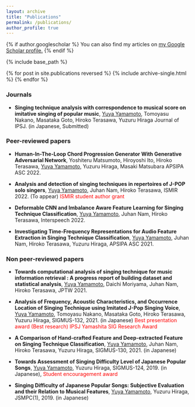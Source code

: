 ```yaml
---
layout: archive
title: "Publications"
permalink: /publications/
author_profile: true
---
```


{% if author.googlescholar %}
  You can also find my articles on <u><a href="{{author.googlescholar}}">my Google Scholar profile</a>.</u>
{% endif %}

{% include base_path %}

{% for post in site.publications reversed %}
  {% include archive-single.html %}
{% endfor %}

### Journals
<!--
* **COSIAN: A Dataset for computational analysis and identification of Singing Techniuques in real-world repertoires on J-POP**
<u>Yuya Yamamoto</u>, Juhan Nam, Hiroko Terasawa, EURASIP Journal on Audio, Speech, and Music Processing (In preparation)
-->
* **Singing technique analysis with correspondence to musical score on imitative singing of popular music**,
  <u>Yuya Yamamoto</u>, Tomoyasu Nakano, Masataka Goto, Hiroko Terasawa, Yuzuru Hiraga Journal of IPSJ. (in Japanese, Submitted) 
### Peer-reviewed papers
  * **Human-In-The-Loop Chord Progression Generator With Generative Adversarial Network**,
  Yoshiteru Matsumoto, Hiroyoshi Ito, Hiroko Terasawa, <u>Yuya Yamamoto</u>, Yuzuru Hiraga, Masaki Matsubara APSIPA ASC 2022.

  * **Analysis and detection of singing techniques in repertoires of J-POP solo singers**,
  <u>Yuya Yamamoto</u>, Juhan Nam, Hiroko Terasawa, ISMIR 2022. (To appear) <span style="color: red; "> ISMIR student author grant</span>
  
  * **Deformable CNN and Imbalance Aware Feature Learning for Singing Technique Classification**,
  <u>Yuya Yamamoto</u>, Juhan Nam, Hiroko Terasawa, Interspeech 2022.
    
  * **Investigating Time-Frequency Representations for Audio Feature Extraction in Singing Technique Classification**,
  <u>Yuya Yamamoto</u>, Juhan Nam, Hiroko Terasawa, Yuzuru Hiraga, APSIPA ASC 2021.

### Non peer-reviewed papers
  * **Towards computational analysis of singing technique for music information retrieval : A progress report of building
      dataset and statistical analysis**,
  <u>Yuya Yamamoto</u>, Daichi Moriyama, Juhan Nam, Hiroko Terasawa, JPTW 2021.
    
  * **Analysis of Frequency, Acoustic Characteristics, and Occurrence Location of Singing Technique using Imitated J-Pop Singing Voice**,
  <u>Yuya Yamamoto</u>, Tomoyasu Nakano, Masataka Goto, Hiroko Terasawa, Yuzuru Hiraga, SIGMUS-132, 2021. (in Japanese)
  <span style="color: red; ">Best presentation award (Best research)</span>
  <span style="color: red; ">IPSJ Yamashita SIG Research Award</span>
  
  * **A Comparison of Hand-crafted Feature and Deep-extracted Feature on Singing Technique Classification**,
  <u>Yuya Yamamoto</u>, Juhan Nam, Hiroko Terasawa, Yuzuru Hiraga, SIGMUS-130, 2021. (in Japanese)
 
  * **Towards Assessment of Singing Difficulty Level of Japanese Popular Songs**,
  <u>Yuya Yamamoto</u>, Yuzuru Hiraga, SIGMUS-124, 2019. (in Japanese), <span style="color: red; ">Student encouragement award </span>
  
  * **Singing Difficulty of Japanese Popular Songs: Subjective Evaluation and their Relation to Musical Features**,
  <u>Yuya Yamamoto</u>, Yuzuru Hiraga, JSMPC(1), 2019. (in Japanese)